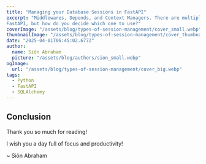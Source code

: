```yaml
---
title: "Managing your Database Sessions in FastAPI"
excerpt: "Middlewares, Depends, and Context Managers. There are multiple ways to manage your database sessions in 
FastAPI, but how do you decide which one to use?"
coverImage: "/assets/blog/types-of-session-management/cover_small.webp"
thumbnailImage: "/assets/blog/types-of-session-management/cover_thumbnail.webp"
date: "2025-04-01T06:45:02.677Z"
author:
  name: Siôn Abraham
  picture: "/assets/blog/authors/sion_small.webp"
ogImage:
  url: "/assets/blog/types-of-session-management/cover_big.webp"
tags: 
  - Python
  - FastAPI
  - SQLAlchemy
---
```


## Conclusion


Thank you so much for reading! 

I wish you a day full of focus and productivity!

~ Siôn Abraham